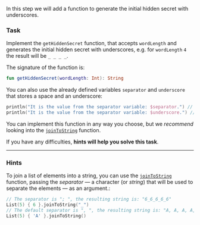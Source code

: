 In this step we will add a function to generate the initial hidden secret with underscores.

### Task

Implement the `getHiddenSecret` function, that accepts `wordLength`
and generates the initial hidden secret with underscores, e.g. for `wordLength` `4` the result will be `_ _ _ _`.

<div class="hint" title="Click me to see the new signature of the getHiddenSecret function">

The signature of the function is:
```kotlin
fun getHiddenSecret(wordLength: Int): String
```
</div>

You can also use the already defined variables `separator` and `underscore` that stores a space and an underscore:
```kotlin
println("It is the value from the separator variable: $separator.") // It is the value from the separator variable:  .
println("It is the value from the separator variable: $underscore.") // It is the value from the separator variable: _.
```

You can implement this function in any way you choose, but we _recommend_ looking into the [`joinToString`](https://kotlinlang.org/api/latest/jvm/stdlib/kotlin.collections/join-to-string.html) function.

If you have any difficulties, **hints will help you solve this task**.

----

### Hints

<div class="Hint" title="Click me to learn more about joinToString function">

To join a list of elements into a string,
you can use the [`joinToString`](https://kotlinlang.org/api/latest/jvm/stdlib/kotlin.sequences/join-to-string.html)
function, passing the _separator_ — a character (or _string_)
that will be used to separate the elements — as an argument.:
```kotlin
// The separator is "; ", the resulting string is: "6_6_6_6_6"
List(5) { 6 }.joinToString("_")
// The default separator is ", ", the resulting string is: "A, A, A, A, A"
List(5) { 'A' }.joinToString()
```
</div>
